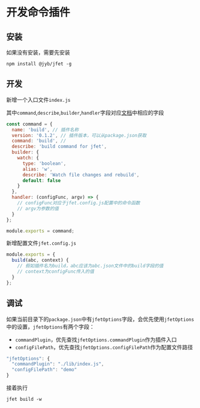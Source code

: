 # 开发命令插件

## 安装

如果没有安装，需要先安装

```shell
npm install @jyb/jfet -g
```

## 开发

新增一个入口文件`index.js`

其中`command`,`describe`,`builder`,`handler`字段对应[文档](https://github.com/yargs/yargs/blob/master/docs/advanced.md#providing-a-command-module)中相应的字段

```javascript
const command = {
  name: 'build', // 插件名称
  version: '0.1.2', // 插件版本，可以从package.json获取
  command: 'build', // 
  describe: 'build command for jfet',
  builder: {
    watch: {
      type: 'boolean',
      alias: 'w',
      describe: 'Watch file changes and rebuild',
      default: false
    }
  },
  handler: (configFunc, argv) => {
    // configFunc对应于jfet.config.js配置中的命令函数
    // argv为参数的值
  }
};

module.exports = command;
```

新增配置文件`jfet.config.js`

```javascript
module.exports = {
  build(abc, context) {
    // 假如插件名为build，abc应该为abc.json文件中的build字段的值
    // context为configFunc传入的值
  }
};
```

## 调试

如果当前目录下的`package.json`中有`jfetOptions`字段，会优先使用`jfetOptions`中的设置，`jfetOptions`有两个字段：

- `commandPlugin`，优先查找`jfetOptions.commandPlugin`作为插件入口
- `configFilePath`，优先查找`jfetOptions.configFilePath`作为配置文件路径

```javascript
"jfetOptions": {
  "commandPlugin": "./lib/index.js",
  "configFilePath": "demo"
}
```

接着执行

```shell
jfet build -w
```


